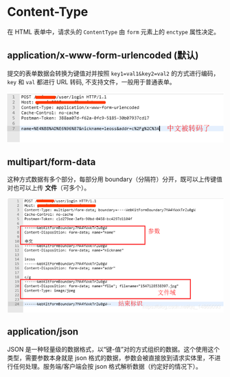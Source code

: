 # Content-Type

在 HTML 表单中，请求头的 `ContentType` 由 `form` 元素上的 `enctype` 属性决定。

## application/x-www-form-urlencoded (默认)

提交的表单数据会转换为键值对并按照 `key1=val1&key2=val2` 的方式进行编码，`key` 和 `val` 都进行 URL 转码, 不支持文件，一般用于普通表单。

![alt](https://raw.githubusercontent.com/mingyuLi97/picture/master/img/www-form-urlencoded.png)

## multipart/form-data

这种方式数据有多个部分，每部分用 boundary（分隔符）分开，既可以上传键值对也可以上传 **文件**（可多个）。

![alt](https://raw.githubusercontent.com/mingyuLi97/picture/master/img/multipart_form-data.png)

## application/json

JSON 是一种轻量级的数据格式，以“键-值”对的方式组织的数据。这个使用这个类型，需要参数本身就是 json 格式的数据，参数会被直接放到请求实体里，不进行任何处理。服务端/客户端会按 json 格式解析数据（约定好的情况下）。
